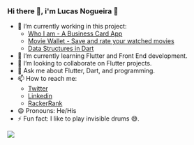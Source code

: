 ### Hi there 👋, i'm Lucas Nogueira 🙂

- 🔭 I’m currently working in this project:
  - [Who I am - A Business Card App](https://github.com/snlucas/who_i_am)
  - [Movie Wallet - Save and rate your watched movies](https://github.com/snlucas/movie_wallet)
  - [Data Structures in Dart](https://github.com/snlucas/Data-Structures-in-Dart)
- 🌱 I’m currently learning Flutter and Front End development.
- 👯 I’m looking to collaborate on Flutter projects.
- 💬 Ask me about Flutter, Dart, and programming.
- 📫 How to reach me:
  - [Twitter](https://twitter.com/synclucas)
  - [Linkedin](https://www.linkedin.com/in/sn-lucas/)
  - [RackerRank](https://www.hackerrank.com/lucas_lambda_101)
- 😄 Pronouns: He/His
- ⚡ Fun fact: I like to play invisible drums 😅.


<img src="https://github-readme-stats.vercel.app/api?username=snlucas&&show_icons=true&title_color=d11b54&icon_color=a8066a&text_color=37d368&bg_color=191919">
